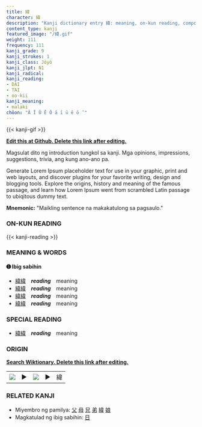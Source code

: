 ```yaml
---
title: 緯
character: 緯
description: "Kanji dictionary entry 緯: meaning, on-kun reading, compounds, origin, related kanji"
content_type: kanji
featured_image: "/緯.gif"
weight: 111
frequency: 111
kanji_grade: 9
kanji_strokes: 1
kanji_class: Jōyō
kanji_jlpt: N1
kanji_radical: 
kanji_reading: 
- DAI
- TAI
- oo-kii
kanji_meaning:
- malaki
chōon: "Ā Ī Ū Ē Ō ā ī ū ē ō ’"
---
```

[//]: # (Don't edit the line below. Kanji animated GIF code is automatically generated.)
{{< kanji-gif >}}

[//]: # (Edit below this line.)

**[Edit this at Github. Delete this link after editing.](https://github.com/tim0g/tim/tree/main/content/kanji/緯/index.md)**

Magsulat dito ng introduction tungkol sa kanji. Mga opinions, impressions, suggestions, trivia, ang kung ano-ano pa.

Generate Lorem Ipsum placeholder text for use in your graphic, print and web layouts, and discover plugins for your favorite writing, design and blogging tools. Explore the origins, history and meaning of the famous passage, and learn how Lorem Ipsum went from scrambled Latin passage to ubiqitous dummy text.
 
**Mnemonic:** "Maikling sentence na makakatulong sa pagsaulo."

### ON-KUN READING

[//]: # (Don't edit the line below. ON-KUN READING code is automatically generated.)
{{< kanji-reading >}}

### MEANING & WORDS

#### ➊ **Ibig sabihin**
  - [緯](../緯)[緯](../緯)　***reading***　meaning
  - [緯](../緯)[緯](../緯)　***reading***　meaning
  - [緯](../緯)[緯](../緯)　***reading***　meaning
  - [緯](../緯)[緯](../緯)　***reading***　meaning

### SPECIAL READING
  - [緯](../緯)[緯](../緯)　***reading***　meaning

### ORIGIN

**[Search Wiktionary. Delete this link after editing.](https://wiktionary.org/wiki/緯)**
<table class="kanji-table"><tr><td>
<img src="60px-緯-bronze.svg.png">
</td><td>▶</td><td>
<img src="60px-緯-oracle.svg.png">
</td><td>▶</td>
<td class="kanji-origin">緯</td>
</tr></table>

### RELATED KANJI
- Miyembro ng pamilya: [父](../父) [母](../母) [兄](../兄) [弟](../弟) [緯](../緯) [娘](../娘)
- Magkatulad ng ibig sabihin: [日](../日)
